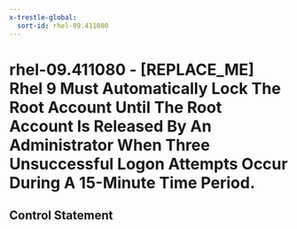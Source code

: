 ```yaml
---
x-trestle-global:
  sort-id: rhel-09.411080
---
```


# rhel-09.411080 - \[REPLACE_ME\] Rhel 9 Must Automatically Lock The Root Account Until The Root Account Is Released By An Administrator When Three Unsuccessful Logon Attempts Occur During A 15-Minute Time Period.

## Control Statement
